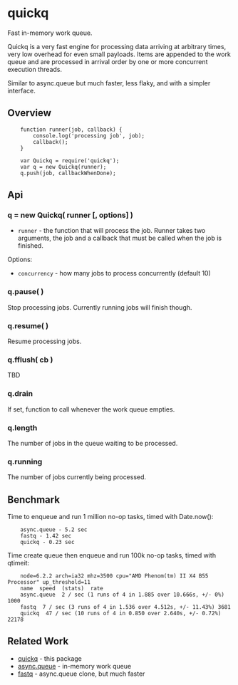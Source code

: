 quickq
======

Fast in-memory work queue.

Quickq is a very fast engine for processing data arriving at arbitrary times, very
low overhead for even small payloads.  Items are appended to the work queue and are
processed in arrival order by one or more concurrent execution threads.

Similar to async.queue but much faster, less flaky, and with a simpler interface.


Overview
--------

        function runner(job, callback) {
            console.log('processing job', job);
            callback();
        }

        var Quickq = require('quickq');
        var q = new Quickq(runner);
        q.push(job, callbackWhenDone);


Api
---

### q = new Quickq( runner [, options] )

- `runner` - the function that will process the job.  Runner takes two arguments,
the job and a callback that must be called when the job is finished.

Options:
- `concurrency` - how many jobs to process concurrently (default 10)

### q.pause( )

Stop processing jobs.  Currently running jobs will finish though.

### q.resume( )

Resume processing jobs.

### q.fflush( cb )

TBD

### q.drain

If set, function to call whenever the work queue empties.

### q.length

The number of jobs in the queue waiting to be processed.

### q.running

The number of jobs currently being processed.


Benchmark
---------

Time to enqueue and run 1 million no-op tasks, timed with Date.now():

        async.queue - 5.2 sec
        fastq - 1.42 sec
        quickq - 0.23 sec

Time create queue then enqueue and run 100k no-op tasks, timed with qtimeit:

        node=6.2.2 arch=ia32 mhz=3500 cpu="AMD Phenom(tm) II X4 B55 Processor" up_threshold=11
        name  speed  (stats)  rate
        async.queue  2 / sec (1 runs of 4 in 1.885 over 10.666s, +/- 0%) 1000
        fastq  7 / sec (3 runs of 4 in 1.536 over 4.512s, +/- 11.43%) 3681
        quickq  47 / sec (10 runs of 4 in 0.850 over 2.640s, +/- 0.72%) 22178


Related Work
------------

- [quickq](https://github.com/andrasq/node-quickq) - this package
- [async.queue](https://npmjs.org/package/async) - in-memory work queue
- [fastq](https://npmjs.org/package/fastq) - async.queue clone, but much faster
